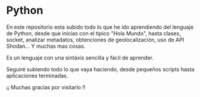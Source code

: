 # Python

En este repositorio esta subido todo lo que he ido aprendiendo del lenguaje de Python, desde que inicias con el tipico "Hola Mundo",
hasta clases, socket, analizar metadatos, obtenciones de geolocalización, uso de API Shodan... Y muchas mas cosas.

Es un lenguaje con una sintáxis sencilla y fácil de aprender.

Seguiré subiendo todo lo que vaya haciendo, desde pequeños scripts hasta aplicaciones terminadas. 

 ¡¡ Muchas gracias por visitarlo !! 
